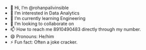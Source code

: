 - 👋 Hi, I’m @rohanpalivinsible
- 👀 I’m interested in Data Analytics
- 🌱 I’m currently learning Engineering
- 💞️ I’m looking to collaborate on 
- 📫 How to reach me 8910490483 directly through my number.
- 😄 Pronouns: He/him
- ⚡ Fun fact: Often a joke cracker.

<!---
rohanpalivinsible/rohanpalivinsible is a ✨ special ✨ repository because its `README.md` (this file) appears on your GitHub profile.
You can click the Preview link to take a look at your changes.
--->

